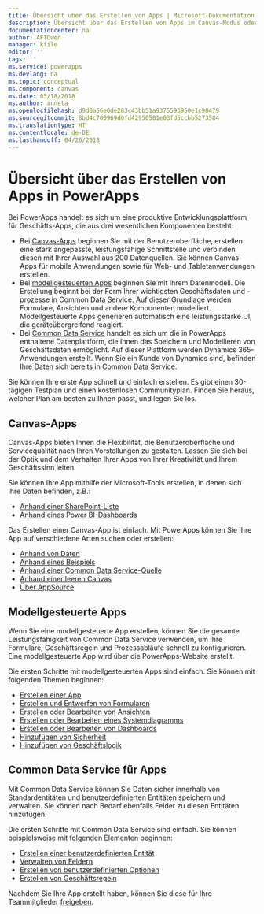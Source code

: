 ```yaml
---
title: Übersicht über das Erstellen von Apps | Microsoft-Dokumentation
description: Übersicht über das Erstellen von Apps im Canvas-Modus oder im modellgesteuerten Modus sowie über die Integration von Common Data Service
documentationcenter: na
author: AFTOwen
manager: kfile
editor: ''
tags: ''
ms.service: powerapps
ms.devlang: na
ms.topic: conceptual
ms.component: canvas
ms.date: 03/18/2018
ms.author: anneta
ms.openlocfilehash: d9d0a56e0de283c43bb51a9375593950e1c98479
ms.sourcegitcommit: 8bd4c700969d0fd42950581e03fd5ccbb5273584
ms.translationtype: HT
ms.contentlocale: de-DE
ms.lasthandoff: 04/26/2018
---
```

# <a name="overview-of-creating-apps-in-powerapps"></a>Übersicht über das Erstellen von Apps in PowerApps
Bei PowerApps handelt es sich um eine produktive Entwicklungsplattform für Geschäfts-Apps, die aus drei wesentlichen Komponenten besteht:

- Bei [Canvas-Apps](canvas-apps/getting-started.md) beginnen Sie mit der Benutzeroberfläche, erstellen eine stark angepasste, leistungsfähige Schnittstelle und verbinden diesen mit Ihrer Auswahl aus 200 Datenquellen. Sie können Canvas-Apps für mobile Anwendungen sowie für Web- und Tabletanwendungen erstellen.
- Bei [modellgesteuerten Apps](model-driven-apps/model-driven-app-overview.md) beginnen Sie mit Ihrem Datenmodell. Die Erstellung beginnt bei der Form Ihrer wichtigsten Geschäftsdaten und -prozesse in Common Data Service. Auf dieser Grundlage werden Formulare, Ansichten und andere Komponenten modelliert. Modellgesteuerte Apps generieren automatisch eine leistungsstarke UI, die geräteübergreifend reagiert.
- Bei [Common Data Service](common-data-service/data-platform-intro.md) handelt es sich um die in PowerApps enthaltene Datenplattform, die Ihnen das Speichern und Modellieren von Geschäftsdaten ermöglicht. Auf dieser Plattform werden Dynamics 365-Anwendungen erstellt. Wenn Sie ein Kunde von Dynamics sind, befinden Ihre Daten sich bereits in Common Data Service.

Sie können Ihre erste App schnell und einfach erstellen. Es gibt einen 30-tägigen Testplan und einen kostenlosen Communityplan. Finden Sie heraus, welcher Plan am besten zu Ihnen passt, und legen Sie los.

## <a name="canvas-apps"></a>Canvas-Apps
Canvas-Apps bieten Ihnen die Flexibilität, die Benutzeroberfläche und Servicequalität nach Ihren Vorstellungen zu gestalten. Lassen Sie sich bei der Optik und dem Verhalten Ihrer Apps von Ihrer Kreativität und Ihrem Geschäftssinn leiten.

Sie können Ihre App mithilfe der Microsoft-Tools erstellen, in denen sich Ihre Daten befinden, z.B.:

- [Anhand einer SharePoint-Liste](canvas-apps/generate-app-from-sharepoint-list-interface.md)
- [Anhand eines Power BI-Dashboards](canvas-apps/embed-powerapps-powerbi.md)

Das Erstellen einer Canvas-App ist einfach. Mit PowerApps können Sie Ihre App auf verschiedene Arten suchen oder erstellen:

- [Anhand von Daten](canvas-apps/app-from-sharepoint.md)
- [Anhand eines Beispiels](canvas-apps/open-and-run-a-sample-app.md)
- [Anhand einer Common Data Service-Quelle](canvas-apps/data-platform-create-app.md)
- [Anhand einer leeren Canvas](canvas-apps/data-platform-create-app-scratch.md)
- [Über AppSource](../user/app-source.md)

## <a name="model-driven-apps"></a>Modellgesteuerte Apps
Wenn Sie eine modellgesteuerte App erstellen, können Sie die gesamte Leistungsfähigkeit von Common Data Service verwenden, um Ihre Formulare, Geschäftsregeln und Prozessabläufe schnell zu konfigurieren. Eine modellgesteuerte App wird über die PowerApps-Website erstellt.

Die ersten Schritte mit modellgesteuerten Apps sind einfach. Sie können mit folgenden Themen beginnen:

- [Erstellen einer App](https://docs.microsoft.com/en-us/dynamics365/customer-engagement/customize/create-edit-app)
- [Erstellen und Entwerfen von Formularen](https://docs.microsoft.com/dynamics365/customer-engagement/customize/create-design-forms)
- [Erstellen oder Bearbeiten von Ansichten](https://docs.microsoft.com/dynamics365/customer-engagement/customize/create-edit-views)
- [Erstellen oder Bearbeiten eines Systemdiagramms](https://docs.microsoft.com/dynamics365/customer-engagement/customize/create-edit-system-chart)
- [Erstellen oder Bearbeiten von Dashboards](https://docs.microsoft.com/dynamics365/customer-engagement/customize/create-edit-dashboards)
- [Hinzufügen von Sicherheit](https://docs.microsoft.com/dynamics365/customer-engagement/customize/manage-access-apps-security-roles)
- [Hinzufügen von Geschäftslogik](https://docs.microsoft.com/dynamics365/customer-engagement/customize/guide-staff-through-common-tasks-processes)

## <a name="common-data-service-for-apps"></a>Common Data Service für Apps
Mit Common Data Service können Sie Daten sicher innerhalb von Standardentitäten und benutzerdefinierten Entitäten speichern und verwalten. Sie können nach Bedarf ebenfalls Felder zu diesen Entitäten hinzufügen.

Die ersten Schritte mit Common Data Service sind einfach. Sie können beispielsweise mit folgenden Elementen beginnen:
- [Erstellen einer benutzerdefinierten Entität](common-data-service/data-platform-create-entity.md)
- [Verwalten von Feldern](common-data-service/data-platform-manage-fields.md)
- [Erstellen von benutzerdefinierten Optionen](common-data-service/custom-picklists.md)
- [Erstellen von Geschäftsregeln](https://docs.microsoft.com/dynamics365/customer-engagement/customize/create-business-rules-recommendations-apply-logic-form)

Nachdem Sie Ihre App erstellt haben, können Sie diese für Ihre Teammitglieder [freigeben](canvas-apps/share-app.md).





